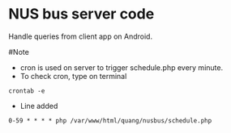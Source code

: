 NUS bus server code
==============================

Handle queries from client app on Android.

#Note

- cron is used on server to trigger schedule.php every minute.
- To check cron, type on terminal
```
crontab -e

```
- Line added 
```
0-59 * * * * php /var/www/html/quang/nusbus/schedule.php
```


